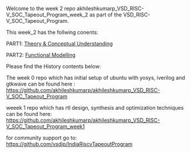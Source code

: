 Welcome to the week 2 repo akhileshkumarp_VSD_RISC-V_SOC_Tapeout_Program_week_2 as part of the VSD_RISC-V_SOC_Tapeout_Program.

This week_2 has the follwing conents: 

PART1: [Theory & Conceptual Understanding](Part_1_Theory_Conceptual_Understanding/README.md)

PART2: [Functional Modelling](Part_2_Functional_Modelling/README.md)


Please find the History contents below:

The week 0 repo which has initial setup of ubuntu with yosys, iverilog and gtkwave can be found here : https://github.com/akhileshkumarp/akhileshkumarp_VSD_RISC-V_SOC_Tapeout_Program

weeek 1 repo which has rtl design, synthesis and optimization techniques can be found here: https://github.com/akhileshkumarp/akhileshkumarp_VSD_RISC-V_SOC_Tapeout_Program_week1

for community support go to: https://github.com/vsdip/IndiaRiscvTapeoutProgram

